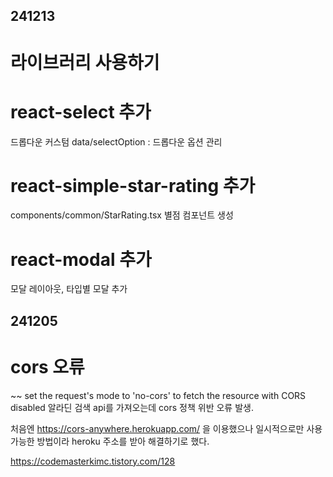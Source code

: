 ## 241213

# 라이브러리 사용하기

# react-select 추가

드롭다운 커스텀
data/selectOption : 드롭다운 옵션 관리

# react-simple-star-rating 추가

components/common/StarRating.tsx
별점 컴포넌트 생성

# react-modal 추가

모달 레이아웃, 타입별 모달 추가

## 241205

# cors 오류

~~ set the request's mode to 'no-cors' to fetch the resource with CORS disabled
알라딘 검색 api를 가져오는데 cors 정책 위반 오류 발생.

처음엔 https://cors-anywhere.herokuapp.com/ 을 이용했으나 일시적으로만 사용 가능한 방법이라
heroku 주소를 받아 해결하기로 했다.

https://codemasterkimc.tistory.com/128
